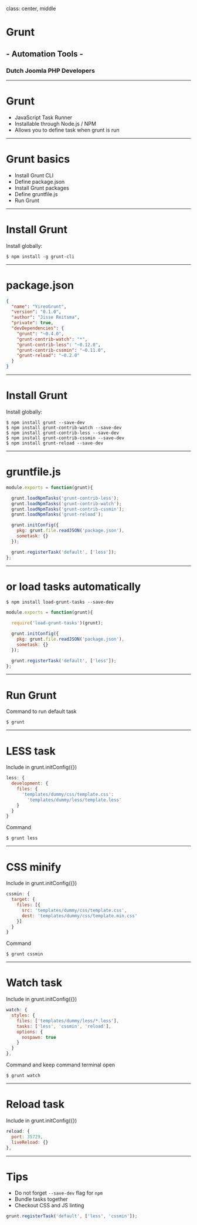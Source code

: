 class: center, middle
# Grunt
## - Automation Tools -
### Dutch Joomla PHP Developers

---
# Grunt
- JavaScript Task Runner
- Installable through Node.js / NPM
- Allows you to define task when grunt is run

---
# Grunt basics
* Install Grunt CLI
* Define package.json
* Install Grunt packages
* Define gruntfile.js
* Run Grunt

---
# Install Grunt 
Install globally:
```shell
$ npm install -g grunt-cli
```

---
# package.json
```json
{
  "name": "YireoGrunt",
  "version": "0.1.0",
  "author": "Jisse Reitsma",
  "private": true,
  "devDependencies": {
    "grunt": "~0.4.0",
    "grunt-contrib-watch": "*",
    "grunt-contrib-less": "~0.12.0",
    "grunt-contrib-cssmin": "~0.11.0",
    "grunt-reload": "~0.2.0"
  }
}
```

---
# Install Grunt 
Install globally:
```shell
$ npm install grunt --save-dev
$ npm install grunt-contrib-watch --save-dev
$ npm install grunt-contrib-less --save-dev
$ npm install grunt-contrib-cssmin --save-dev
$ npm install grunt-reload --save-dev
```

---
# gruntfile.js
```js
module.exports = function(grunt){

  grunt.loadNpmTasks('grunt-contrib-less');
  grunt.loadNpmTasks('grunt-contrib-watch');
  grunt.loadNpmTasks('grunt-contrib-cssmin');
  grunt.loadNpmTasks('grunt-reload');

  grunt.initConfig({
    pkg: grunt.file.readJSON('package.json'),
    sometask: {}
  });

  grunt.registerTask('default', ['less']);
};
```

---
# or load tasks automatically
```shell
$ npm install load-grunt-tasks --save-dev
```

```js
module.exports = function(grunt){

  require('load-grunt-tasks')(grunt);

  grunt.initConfig({
    pkg: grunt.file.readJSON('package.json'),
    sometask: {}
  });

  grunt.registerTask('default', ['less']);
};
```

---
# Run Grunt
Command to run default task
```shell
$ grunt
```

---
# LESS task
Include in grunt.initConfig({})
```js
less: {
  development: {
    files: {
      'templates/dummy/css/template.css': 
        'templates/dummy/less/template.less'
    }
  }
}
```

Command
```shell
$ grunt less
```

---
# CSS minify
Include in grunt.initConfig({})
```js
cssmin: {
  target: {
    files: [{
      src: 'templates/dummy/css/template.css',
      dest: 'templates/dummy/css/template.min.css'
    }]
  }
}
```

Command
```shell
$ grunt cssmin
```

---
# Watch task
Include in grunt.initConfig({})
```js
watch: {
  styles: {
    files: ['templates/dummy/less/*.less'],
    tasks: ['less', 'cssmin', 'reload'],
    options: {
      nospawn: true
    }
  }
},
```

Command and keep command terminal open
```shell
$ grunt watch
```

---
# Reload task
Include in grunt.initConfig({})
```js
reload: {
  port: 35729,
  liveReload: {}
},
```

---
# Tips
* Do not forget `--save-dev` flag for `npm`
* Bundle tasks together
* Checkout CSS and JS linting

```js
grunt.registerTask('default', ['less', 'cssmin']);
```
